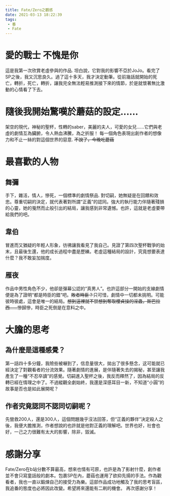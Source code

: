 ```yaml
---
title: Fate/Zero之觀感
date: 2021-03-13 18:22:39
tags:
 - 番
 - Fate
---
```



# 愛的戰士 不愧是你
這是我第一次欣賞老虛參與的作品.
坦白說，它對我的影響不亞於JoJo。看完了SP之後，我又沉思良久。過了這十多天，我才決定動筆。從前幾話就開始的死亡，轉折，死亡，轉折，讓我完全無法輕易推測接下來的情節，於是就懷著無比激動的心情看了下去。

# 隨後我開始驚嘆於蘑菇的設定......
架空的現代，神秘的聖杯，性轉的saber，美麗的夫人，可愛的女兒......它們與老虛的劇情互為臟腑，令人熱血沸騰，為之折服！
每一個角色表現出創作者的想像力和不止一絲的對這個世界的惡意.
~~不說了，今晚吃蘑菇~~

# 最喜歡的人物
<!-- more -->
## 舞彌
手下，雜活，情人，慘死，一個標準的劇情祭品.
對切嗣，她無疑是在回饋和效忠。尊重切嗣的決定，就代表著對所謂“正義”的認同。強大的執行能力伴隨著殘損的心靈，她的戛然而止般引出的結局，讓我感到非常遺憾。也許，這就是老虛要帶給我們的吧。
## 韋伯
冒進而又猶疑的年輕人形象，彷彿讓我看見了我自己。見證了第四次聖杯戰爭的始末，且最後生還，他的成长過程中盡是歷練。老虛這種結局的設計，究竟想要表達什麼？我不敢妄加揣度。
## 雁夜
作品中男性角色不少，他卻是彈幕公認的“真男人”。也許這部分一開始的支線劇情便是為了證明“都是時臣的錯”吧。~~敗者時臣？~~只可惜，劇情中一切都未挑明。可能彼時彼處，這會是唯一的結局。~~想到這裡就不禁想到奪取櫻貞操的淫蟲，斯巴拉西......~~慘歸慘，時臣之死倒是在意料之中。
# 大膽的思考
## 為什麼是這種感覺？
第一話四十多分鐘，我險些被嚇到了，信息量很大，拋出了很多懸念，这可能就已經決定了對觀看者的分流效果。隨著劇情的進展，是伴隨著失去的揭秘，甚至讓我產生了一種“不忍卒讀”的感覺。切嗣進入聖杯之後，我反而釋然了，因為結局的反轉已經在情理之中了。不過縱觀全劇始終，我還是深感耳目一新，不知道“小圓”的故事是否也是如此展開呢？
## 作者究竟認同不認同切嗣呢？
先營救200人，還是300人，這個問題幾乎沒法回答，但“正義的夥伴”決定殺人之後，我便大膽推測，作者想說的也許就是他對正義的理解吧。世界也好，社會也好，一己之力很難有太大的影響，除非，毀滅。
# 感謝分享
Fate/Zero在b站分數不算最高，想來也情有可原，也許是為了影射什麼，創作者並不會只寫童話般的劇本。包裹SP在內，蘑菇也運用了欲抑先揚的手法。作為觀看者，我也一直以鍛煉自己的接受力為樂。這部作品成功地觸及了我的思考盲區，我追番的態度也必將因此改變。希望將來還能有二刷的機會。
再次感謝分享！
